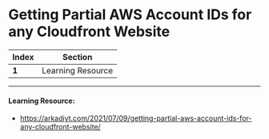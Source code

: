# Getting Partial AWS Account IDs for any Cloudfront Website

Index | Section
--- | ---
**1** | Learning Resource

___


#### Learning Resource: 

* https://arkadiyt.com/2021/07/09/getting-partial-aws-account-ids-for-any-cloudfront-website/
